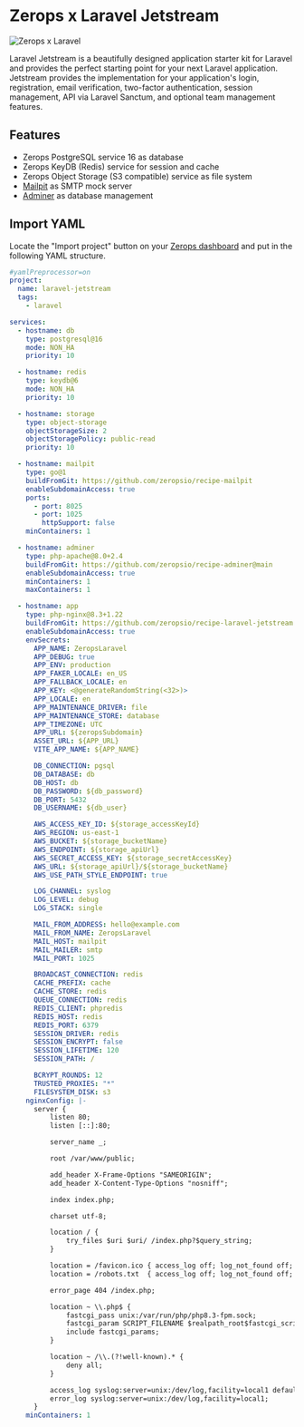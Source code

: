 # Zerops x Laravel Jetstream

![Zerops x Laravel](https://github.com/fxck/zerops-laravel-hello-world/assets/1303561/d9289e32-09bc-414b-87a4-423cb8283e9b)

Laravel Jetstream is a beautifully designed application starter kit for Laravel and provides the perfect starting point for your next Laravel application. Jetstream provides the implementation for your application's login, registration, email verification, two-factor authentication, session management, API via Laravel Sanctum, and optional team management features.


## Features
- Zerops PostgreSQL service 16 as database
- Zerops KeyDB (Redis) service for session and cache
- Zerops Object Storage (S3 compatible) service as file system
- [Mailpit](https://github.com/axllent/mailpit) as SMTP mock server
- [Adminer](https://github.com/vrana/adminer) as database management


## Import YAML

Locate the "Import project" button on your [Zerops dashboard](https://app.zerops.io/dashboard/projects) and put in the following YAML structure.

```yaml
#yamlPreprocessor=on
project:
  name: laravel-jetstream
  tags:
    - laravel

services:
  - hostname: db
    type: postgresql@16
    mode: NON_HA
    priority: 10

  - hostname: redis
    type: keydb@6
    mode: NON_HA
    priority: 10

  - hostname: storage
    type: object-storage
    objectStorageSize: 2
    objectStoragePolicy: public-read
    priority: 10

  - hostname: mailpit
    type: go@1
    buildFromGit: https://github.com/zeropsio/recipe-mailpit
    enableSubdomainAccess: true
    ports:
      - port: 8025
      - port: 1025
        httpSupport: false
    minContainers: 1

  - hostname: adminer
    type: php-apache@8.0+2.4
    buildFromGit: https://github.com/zeropsio/recipe-adminer@main
    enableSubdomainAccess: true
    minContainers: 1
    maxContainers: 1

  - hostname: app
    type: php-nginx@8.3+1.22
    buildFromGit: https://github.com/zeropsio/recipe-laravel-jetstream
    enableSubdomainAccess: true
    envSecrets:
      APP_NAME: ZeropsLaravel
      APP_DEBUG: true
      APP_ENV: production
      APP_FAKER_LOCALE: en_US
      APP_FALLBACK_LOCALE: en
      APP_KEY: <@generateRandomString(<32>)>
      APP_LOCALE: en
      APP_MAINTENANCE_DRIVER: file
      APP_MAINTENANCE_STORE: database
      APP_TIMEZONE: UTC
      APP_URL: ${zeropsSubdomain}
      ASSET_URL: ${APP_URL}
      VITE_APP_NAME: ${APP_NAME}

      DB_CONNECTION: pgsql
      DB_DATABASE: db
      DB_HOST: db
      DB_PASSWORD: ${db_password}
      DB_PORT: 5432
      DB_USERNAME: ${db_user}

      AWS_ACCESS_KEY_ID: ${storage_accessKeyId}
      AWS_REGION: us-east-1
      AWS_BUCKET: ${storage_bucketName}
      AWS_ENDPOINT: ${storage_apiUrl}
      AWS_SECRET_ACCESS_KEY: ${storage_secretAccessKey}
      AWS_URL: ${storage_apiUrl}/${storage_bucketName}
      AWS_USE_PATH_STYLE_ENDPOINT: true

      LOG_CHANNEL: syslog
      LOG_LEVEL: debug
      LOG_STACK: single

      MAIL_FROM_ADDRESS: hello@example.com
      MAIL_FROM_NAME: ZeropsLaravel
      MAIL_HOST: mailpit
      MAIL_MAILER: smtp
      MAIL_PORT: 1025

      BROADCAST_CONNECTION: redis
      CACHE_PREFIX: cache
      CACHE_STORE: redis
      QUEUE_CONNECTION: redis
      REDIS_CLIENT: phpredis
      REDIS_HOST: redis
      REDIS_PORT: 6379
      SESSION_DRIVER: redis
      SESSION_ENCRYPT: false
      SESSION_LIFETIME: 120
      SESSION_PATH: /

      BCRYPT_ROUNDS: 12
      TRUSTED_PROXIES: "*"
      FILESYSTEM_DISK: s3
    nginxConfig: |-
      server {
          listen 80;
          listen [::]:80;

          server_name _;

          root /var/www/public;

          add_header X-Frame-Options "SAMEORIGIN";
          add_header X-Content-Type-Options "nosniff";

          index index.php;

          charset utf-8;

          location / {
              try_files $uri $uri/ /index.php?$query_string;
          }

          location = /favicon.ico { access_log off; log_not_found off; }
          location = /robots.txt  { access_log off; log_not_found off; }

          error_page 404 /index.php;

          location ~ \\.php$ {
              fastcgi_pass unix:/var/run/php/php8.3-fpm.sock;
              fastcgi_param SCRIPT_FILENAME $realpath_root$fastcgi_script_name;
              include fastcgi_params;
          }

          location ~ /\\.(?!well-known).* {
              deny all;
          }

          access_log syslog:server=unix:/dev/log,facility=local1 default_short;
          error_log syslog:server=unix:/dev/log,facility=local1;
      }
    minContainers: 1

```
